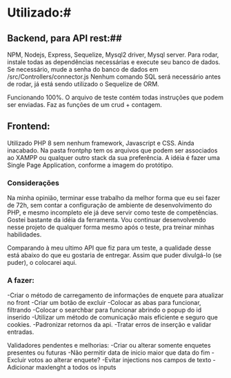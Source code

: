 # Utilizado:#
## Backend, para API rest:##
NPM, Nodejs, Express, Sequelize, Mysql2 driver, Mysql server.
Para rodar, instale todas as dependências necessárias e execute seu banco de dados. Se necessário, mude a senha do banco de dados em /src/Controllers/connector.js
Nenhum comando SQL será necessário antes de rodar, já está sendo utilizado o Sequelize de ORM.

Funcionando 100%. O arquivo de teste contém todas instruções que podem ser enviadas.
Faz as funções de um crud + contagem.

## Frontend: ##
Utilizado PHP 8 sem nenhum framework, Javascript e CSS. Ainda inacabado. Na pasta frontphp tem os arquivos que podem ser associados ao XAMPP ou qualquer outro stack da sua preferência. A idéia é fazer uma Single Page Application, conforme a imagem do protótipo.
### Considerações ###
Na minha opinião, terminar esse trabalho da melhor forma que eu sei fazer de 72h, sem contar a configuração de ambiente de desenvolvimento do PHP, e mesmo incompleto ele já deve servir como teste de competências. Gostei bastante da idéia da ferramenta. Vou continuar desenvolvendo nesse projeto de qualquer forma mesmo após o teste, pra treinar minhas habilidades.

Comparando à meu ultimo API que fiz para um teste, a qualidade desse está abaixo do que eu gostaria de entregar. Assim que puder divulgá-lo (se puder), o colocarei aqui.

### A fazer:
-Criar o método de carregamento de informações de enquete para atualizar no front
-Criar um botão de excluir
-Colocar as abas para funcionar, filtrando
-Colocar o searchbar para funcionar abrindo o popup do id inserido
-Utilizar um método de comunicação mais eficiente e seguro que cookies.
-Padronizar retornos da api.
-Tratar erros de inserção e validar entradas.

Validadores pendentes e melhorias: 
-Criar ou alterar somente enquetes presentes ou futuras
-Não permitir data de inicio maior que data do fim
-Excluir votos ao alterar enquete?
-Evitar injections nos campos de texto
-Adicionar maxlenght a todos os inputs

